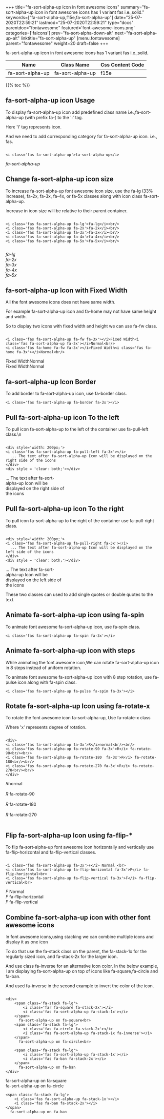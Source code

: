 +++
title="fa-sort-alpha-up icon in font awesome icons"
summary="fa-sort-alpha-up icon in font awesome icons has 1 variant fas i.e.,solid."
keywords=["fa-sort-alpha-up,f15e,fa-sort-alpha-up"]
date="25-07-2020T22:59:21"
lastmod="25-07-2020T22:59:21"
type="docs"
parentdoc="fontawesome"
featured='font-awesome-icons.png'
categories=['faicons']
prev="fa-sort-alpha-down-alt"
next="fa-sort-alpha-up-alt"
linktitle="fa-sort-alpha-up"
[menu.fontawesome]
parent="fontawesome"
weight=20
draft=false
+++


fa-sort-alpha-up icon in font awesome icons has 1 variant fas i.e.,solid.

<div class='table-responsive'><table class='table'><thead><tr><th>Name</th><th>Class Name</th><th>Css Content Code</th></tr></thead><tbody><tr><td>fa-sort-alpha-up</td><td>fa-sort-alpha-up</td><td>f15e</td></tr></tbody></table></div>


{{% toc %}}


## fa-sort-alpha-up icon Usage

To display fa-sort-alpha-up icon add predefined class name i.e.,fa-sort-alpha-up (with prefix fa-) to the 'i' tag.

Here 'i' tag represents icon.

And we need to add corresponding category for fa-sort-alpha-up icon. i.e., fas.


```

<i class='fas fa-sort-alpha-up'>fa-sort-alpha-up</i>
```

<i class='fas fa-sort-alpha-up'>fa-sort-alpha-up</i>




## Change fa-sort-alpha-up icon size
To increase fa-sort-alpha-up font awesome icon size, use the fa-lg (33% increase), fa-2x, fa-3x, fa-4x, or fa-5x classes along with icon class fa-sort-alpha-up.

Increase in icon size will be relative to their parent container. 

```

<i class='fas fa-sort-alpha-up fa-lg'>fa-lg</i><br/>
<i class='fas fa-sort-alpha-up fa-2x'>fa-2x</i><br/>
<i class='fas fa-sort-alpha-up fa-3x'>fa-3x</i><br/>
<i class='fas fa-sort-alpha-up fa-4x'>fa-4x</i><br/>
<i class='fas fa-sort-alpha-up fa-5x'>fa-5x</i><br/>
            
```

<i class='fas fa-sort-alpha-up fa-lg'>fa-lg</i><br/>
<i class='fas fa-sort-alpha-up fa-2x'>fa-2x</i><br/>
<i class='fas fa-sort-alpha-up fa-3x'>fa-3x</i><br/>
<i class='fas fa-sort-alpha-up fa-4x'>fa-4x</i><br/>
<i class='fas fa-sort-alpha-up fa-5x'>fa-5x</i><br/>
            



## fa-sort-alpha-up Icon with Fixed Width 

All the font awesome icons does not have same width.

For example fa-sort-alpha-up icon and fa-home may not have same height and width.

So to display two icons with fixed width and height we can use fa-fw class.


```

<i class='fas fa-sort-alpha-up fa-fw fa-3x'></i>Fixed Width<i class='fas fa-sort-alpha-up fa-3x'></i>Normal<br/>
<i class='fas fa-home fa-fw fa-3x'></i>Fixed Width<i class='fas fa-home fa-3x'></i>Normal<br/>
```

<i class='fas fa-sort-alpha-up fa-fw fa-3x'></i>Fixed Width<i class='fas fa-sort-alpha-up fa-3x'></i>Normal<br/>
<i class='fas fa-home fa-fw fa-3x'></i>Fixed Width<i class='fas fa-home fa-3x'></i>Normal<br/>



## fa-sort-alpha-up Icon Border 

To add border to fa-sort-alpha-up icon, use fa-border class.


```
<i class='fas fa-sort-alpha-up fa-border fa-3x'></i>

```
<i class='fas fa-sort-alpha-up fa-border fa-3x'></i>





## Pull fa-sort-alpha-up icon To the left

To pull icon fa-sort-alpha-up to the left of the container use fa-pull-left class.\n

```

<div style='width: 200px;'>
<i class='fas fa-sort-alpha-up fa-pull-left fa-3x'></i>
  ... The text after fa-sort-alpha-up Icon will be displayed on the right side of the icons
</div>
<div style = 'clear: both;'></div>
```

<div style='width: 200px;'>
<i class='fas fa-sort-alpha-up fa-pull-left fa-3x'></i>
  ... The text after fa-sort-alpha-up Icon will be displayed on the right side of the icons
</div>
<div style = 'clear: both;'></div>




## Pull fa-sort-alpha-up icon To the right
To pull icon fa-sort-alpha-up to the right of the container use fa-pull-right class.

```

<div style='width: 200px;'>
<i class='fas fa-sort-alpha-up fa-pull-right fa-3x'></i>
  ... The text after fa-sort-alpha-up Icon will be displayed on the left side of the icons
</div>
<div style = 'clear: both;'></div>
```

<div style='width: 200px;'>
<i class='fas fa-sort-alpha-up fa-pull-right fa-3x'></i>
  ... The text after fa-sort-alpha-up Icon will be displayed on the left side of the icons
</div>
<div style = 'clear: both;'></div>

These two classes can used to add single quotes or double quotes to the text.


## Animate fa-sort-alpha-up icon using fa-spin
To animate font awesome fa-sort-alpha-up icon, use fa-spin class.

```
<i class='fas fa-sort-alpha-up fa-spin fa-3x'></i>
```
<i class='fas fa-sort-alpha-up fa-spin fa-3x'></i>




## Animate fa-sort-alpha-up icon with steps
While animating the font awesome icon,We can rotate fa-sort-alpha-up icon in 8 steps instead of uniform rotation.

To animate font awesome fa-sort-alpha-up icon with 8 step rotation, use fa-pulse icon along with fa-spin class.


```
<i class='fas fa-sort-alpha-up fa-pulse fa-spin fa-3x'></i>

```
<i class='fas fa-sort-alpha-up fa-pulse fa-spin fa-3x'></i>





## Rotate fa-sort-alpha-up Icon using fa-rotate-x
To rotate the font awesome icon fa-sort-alpha-up, Use fa-rotate-x class

Where 'x' represents degree of rotation.


```

<div>
<i class='fas fa-sort-alpha-up fa-3x'>R</i>normal<br/><br/>
<i class='fas fa-sort-alpha-up fa-rotate-90 fa-3x'>R</i> fa-rotate-90<br/><br/> 
<i class='fas fa-sort-alpha-up fa-rotate-180  fa-3x'>R</i> fa-rotate-180<br/><br/> 
<i class='fas fa-sort-alpha-up fa-rotate-270 fa-3x'>R</i> fa-rotate-270<br/><br/>
</div>
```

<div>
<i class='fas fa-sort-alpha-up fa-3x'>R</i>normal<br/><br/>
<i class='fas fa-sort-alpha-up fa-rotate-90 fa-3x'>R</i> fa-rotate-90<br/><br/> 
<i class='fas fa-sort-alpha-up fa-rotate-180  fa-3x'>R</i> fa-rotate-180<br/><br/> 
<i class='fas fa-sort-alpha-up fa-rotate-270 fa-3x'>R</i> fa-rotate-270<br/><br/>
</div>




## Flip fa-sort-alpha-up Icon using fa-flip-*
To flip fa-sort-alpha-up font awesome icon horizontally and vertically use fa-flip-horizontal and fa-flip-vertical classes. 

```

<i class='fas fa-sort-alpha-up fa-3x'>F</i> Normal <br>
<i class='fas fa-sort-alpha-up fa-flip-horizontal fa-3x'>F</i> fa-flip-horizontal<br>
<i class='fas fa-sort-alpha-up fa-flip-vertical fa-3x'>F</i> fa-flip-vertical<br>
```

<i class='fas fa-sort-alpha-up fa-3x'>F</i> Normal <br>
<i class='fas fa-sort-alpha-up fa-flip-horizontal fa-3x'>F</i> fa-flip-horizontal<br>
<i class='fas fa-sort-alpha-up fa-flip-vertical fa-3x'>F</i> fa-flip-vertical<br>




## Combine fa-sort-alpha-up icon with other font awesome icons
In font awesome icons,using stacking we can combine multiple icons and display it as one icon 

To do that use the fa-stack class on the parent, the fa-stack-1x for the regularly sized icon, and fa-stack-2x for the larger icon.

And use class fa-inverse for an alternative icon color. 
In the below example, I am displaying fa-sort-alpha-up on top of icons like fa-square,fa-circle and fa-ban.

And used fa-inverse in the second example to invert the color of the icon.

```

<div>
    <span class='fa-stack fa-lg'>
        <i class='far fa-square fa-stack-2x'></i>
        <i class='fas fa-sort-alpha-up fa-stack-1x'></i>
    </span>
      fa-sort-alpha-up on fa-square<br>
    <span class='fa-stack fa-lg'>
        <i class='fas fa-circle fa-stack-2x'></i>
        <i class='fas fa-sort-alpha-up fa-stack-1x fa-inverse'></i>
    </span>
      fa-sort-alpha-up on fa-circle<br>

    <span class='fa-stack fa-lg'>
        <i class='fas fa-sort-alpha-up fa-stack-1x'></i>
        <i class='fas fa-ban fa-stack-2x'></i>
    </span>
      fa-sort-alpha-up on fa-ban
</div>
```

<div>
    <span class='fa-stack fa-lg'>
        <i class='far fa-square fa-stack-2x'></i>
        <i class='fas fa-sort-alpha-up fa-stack-1x'></i>
    </span>
      fa-sort-alpha-up on fa-square<br>
    <span class='fa-stack fa-lg'>
        <i class='fas fa-circle fa-stack-2x'></i>
        <i class='fas fa-sort-alpha-up fa-stack-1x fa-inverse'></i>
    </span>
      fa-sort-alpha-up on fa-circle<br>

    <span class='fa-stack fa-lg'>
        <i class='fas fa-sort-alpha-up fa-stack-1x'></i>
        <i class='fas fa-ban fa-stack-2x'></i>
    </span>
      fa-sort-alpha-up on fa-ban
</div>






